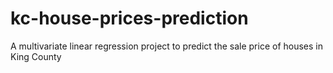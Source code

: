 # kc-house-prices-prediction
A multivariate linear regression project to predict the sale price of houses in King County
